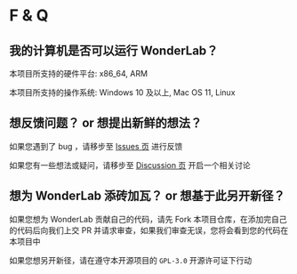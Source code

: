 # F & Q

## 我的计算机是否可以运行 WonderLab？

本项目所支持的硬件平台: x86_64, ARM

本项目所支持的操作系统: Windows 10 及以上, Mac OS 11, Linux

## 想反馈问题？ or 想提出新鲜的想法？

如果您遇到了 bug ，请移步至 [Issues 页](https://github.com/Lunova-Studio/WonderLab.Override/issues) 进行反馈

如果您有一些想法或疑问，请移步至 [Discussion 页](https://github.com/Lunova-Studio/WonderLab.Override/discussions) 开启一个相关讨论

## 想为 WonderLab 添砖加瓦？ or 想基于此另开新径？

如果您想为 WonderLab 贡献自己的代码，请先 Fork 本项目仓库，在添加完自己的代码后向我们上交 PR 并请求审查，如果我们审查无误，您将会看到您的代码在本项目中

如果您想另开新径，请在遵守本开源项目的 `GPL-3.0` 开源许可证下行动
